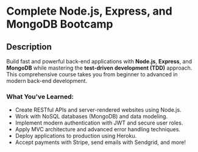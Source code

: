 # Complete Node.js, Express, and MongoDB Bootcamp

## Description
Build fast and powerful back-end applications with **Node.js**, **Express**, and **MongoDB** while mastering the **test-driven development (TDD)** approach. This comprehensive course takes you from beginner to advanced in modern back-end development.

### What You've Learned:
- Create RESTful APIs and server-rendered websites using Node.js.
- Work with NoSQL databases (MongoDB) and data modeling.
- Implement modern authentication with JWT and secure user roles.
- Apply MVC architecture and advanced error handling techniques.
- Deploy applications to production using Heroku.
- Accept payments with Stripe, send emails with Sendgrid, and more!
